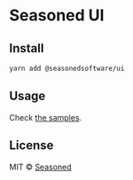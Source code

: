 # Seasoned UI

## Install

```bash
yarn add @seasonedsoftware/ui
```

## Usage

Check [the samples](https://seasonedsoftware.github.io/ui/).

## License

MIT © [Seasoned](https://github.com/SeasonedSoftware)
